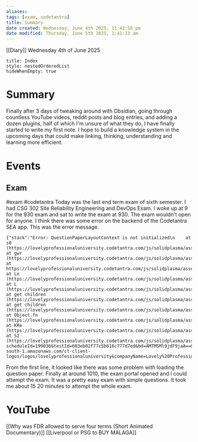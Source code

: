 ```yaml
---
aliases: 
tags: [exam, codetantra]
title: Summary
date created: Wednesday, June 4th 2025, 11:42:16 pm
date modified: Thursday, June 5th 2025, 1:41:13 am
---
```


[[Diary]] Wednesday 4th of June 2025 
```table-of-contents
title: Index
style: nestedOrderedList
hideWhenEmpty: true
```
# Summary
Finally after 3 days of tweaking around with Obsidian, going through countless YouTube videos, reddit posts and blog entries, and adding a dozen plugins, half of which I'm unsure of what they do, I have finally started to write my first note. I hope to build a knowledge system in the upcoming days that could make linking, thinking, understanding and learning more efficient.
# Events
## Exam
#exam #codetantra
Today was the last end term exam of sixth semester. I had CSG 302 Site Reliability Engineering and DevOps Exam. I woke up at 9 for the 930 exam and sat to write the exam at 930. The exam wouldn't open for anyone. I think there was some error on the backend of the Codetantra SEA app.
This was the error message.
```
{"stack":"Error: QuestionPaperLayoutContext is not initialized\n    at s0 (https://lovelyprofessionaluniversity.codetantra.com/js/solidplasma/assessments/assessments_1.17.6.umd.js:16353:60591)\n    at gwr (https://lovelyprofessionaluniversity.codetantra.com/js/solidplasma/assessments/assessments_1.17.6.umd.js:16353:61036)\n    at https://lovelyprofessionaluniversity.codetantra.com/js/solidplasma/assessments/assessments_1.17.6.umd.js:1:10412\n    at Ln (https://lovelyprofessionaluniversity.codetantra.com/js/solidplasma/assessments/assessments_1.17.6.umd.js:1:3896)\n    at L (https://lovelyprofessionaluniversity.codetantra.com/js/solidplasma/assessments/assessments_1.17.6.umd.js:1:10405)\n    at get children (https://lovelyprofessionaluniversity.codetantra.com/js/solidplasma/assessments/assessments_1.17.6.umd.js:16353:194898)\n    at get children (https://lovelyprofessionaluniversity.codetantra.com/js/solidplasma/assessments/assessments_1.17.6.umd.js:16353:60764)\n    at Object.fn (https://lovelyprofessionaluniversity.codetantra.com/js/solidplasma/assessments/assessments_1.17.6.umd.js:1:8822)\n    at KRe (https://lovelyprofessionaluniversity.codetantra.com/js/solidplasma/assessments/assessments_1.17.6.umd.js:1:5968)\n    at S2 (https://lovelyprofessionaluniversity.codetantra.com/js/solidplasma/assessments/assessments_1.17.6.umd.js:1:5893)","url":"https://lovelyprofessionaluniversity.codetantra.com/js/solidplasma/assessments.html?scheduleId=199036&testId=683eb02f77c5b616c777d7ed&bd=AMTM5Ml9jdF9jaA==&logoUrl=https://s3.ap-south-1.amazonaws.com/ct-client-logos/logos/lovelyprofessionaluniversity&companyName=Lovely%20Professional%20University&t=awsterm.codetantra.com"}
```
From the first line, it looked like there was some problem with loading the question paper. Finally at around 1010, the exam portal opened and I could attempt the exam. It was a pretty easy exam with simple questions. It took me about 15 20 minutes to attempt the whole exam. 

# YouTube
[[Why was FDR allowed to serve four terms (Short Animated Documentary)]]
[[Liverpool or PSG to BUY MALAGA]]

